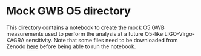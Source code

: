 # Mock GWB O5 directory

This directory contains a notebook to create the mock O5 GWB measurements used to perform the analysis at a future
O5-like LIGO-Virgo-KAGRA sensitivity. Note that some files need to be downloaded from Zenodo [here](https://zenodo.org/doi/10.5281/zenodo.10016289) before 
being able to run the notebook.

